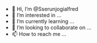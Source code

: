 - 👋 Hi, I’m @Sserunjogialfred
- 👀 I’m interested in ...
- 🌱 I’m currently learning ...
- 💞️ I’m looking to collaborate on ...
- 📫 How to reach me ...

<!---
Sserunjogialfred/Sserunjogialfred is a ✨ special ✨ repository because its `README.md` (this file) appears on your GitHub profile.
You can click the Preview link to take a look at your changes.
--->
